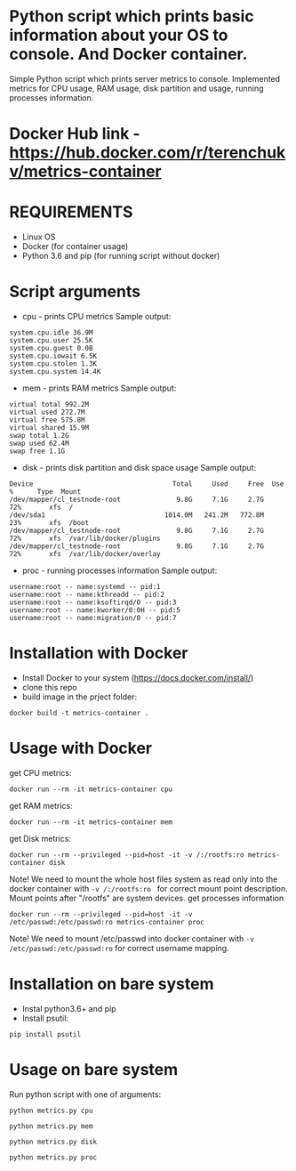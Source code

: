 # Python script which prints basic information about your OS to console. And Docker container.
Simple Python script which prints server metrics to console. Implemented metrics for CPU usage, RAM usage, disk partition and usage, running processes information.
# Docker Hub link - https://hub.docker.com/r/terenchukv/metrics-container

# REQUIREMENTS
- Linux OS 
- Docker (for container usage)
- Python 3.6 and pip (for running script without docker)

# Script arguments
- cpu - prints CPU metrics
Sample output:
```
system.cpu.idle 36.9M
system.cpu.user 25.5K
system.cpu.guest 0.0B
system.cpu.iowait 6.5K
system.cpu.stolen 1.3K
system.cpu.system 14.4K
```
- mem - prints RAM metrics
Sample output:
```
virtual total 992.2M
virtual used 272.7M
virtual free 575.8M
virtual shared 15.9M
swap total 1.2G
swap used 62.4M
swap free 1.1G
```
- disk - prints disk partition and disk space usage
Sample output:
```
Device                                   Total     Used     Free  Use %      Type  Mount
/dev/mapper/cl_testnode-root              9.8G     7.1G     2.7G    72%       xfs  /
/dev/sda1                              1014.0M   241.2M   772.8M    23%       xfs  /boot
/dev/mapper/cl_testnode-root              9.8G     7.1G     2.7G    72%       xfs  /var/lib/docker/plugins
/dev/mapper/cl_testnode-root              9.8G     7.1G     2.7G    72%       xfs  /var/lib/docker/overlay
```
- proc - running processes information
Sample output:
```
username:root -- name:systemd -- pid:1
username:root -- name:kthreadd -- pid:2
username:root -- name:ksoftirqd/0 -- pid:3
username:root -- name:kworker/0:0H -- pid:5
username:root -- name:migration/0 -- pid:7
```

# Installation with Docker
- Install Docker to your system (https://docs.docker.com/install/)
- clone this repo
- build image in the prject folder:
```
docker build -t metrics-container .
```

# Usage with Docker
get CPU metrics:
```
docker run --rm -it metrics-container cpu
```
get RAM metrics:
```
docker run --rm -it metrics-container mem
```
get Disk metrics:
```
docker run --rm --privileged --pid=host -it -v /:/rootfs:ro metrics-container disk
```
Note! We need to mount the whole host files system as read only into the docker container with ```-v /:/rootfs:ro ``` for correct mount point description. Mount points after "/rootfs" are system devices.
get processes information
```
docker run --rm --privileged --pid=host -it -v /etc/passwd:/etc/passwd:ro metrics-container proc
```
Note! We need to mount /etc/passwd into docker container with ```-v /etc/passwd:/etc/passwd:ro``` for correct username mapping.

# Installation on bare system
- Instal python3.6+ and pip
- Install psutil:
```
pip install psutil
```

# Usage on bare system 
Run python script with one of arguments:
```
python metrics.py cpu
```
```
python metrics.py mem
```
```
python metrics.py disk
```
```
python metrics.py proc
```